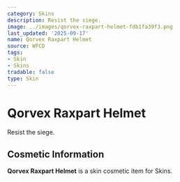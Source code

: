 ```yaml
---
category: Skins
description: Resist the siege.
image: ../images/qorvex-raxpart-helmet-fdb1fa39f3.png
last_updated: '2025-09-17'
name: Qorvex Raxpart Helmet
source: WFCD
tags:
- Skin
- Skins
tradable: false
type: Skin
---
```


# Qorvex Raxpart Helmet

Resist the siege.

## Cosmetic Information

**Qorvex Raxpart Helmet** is a skin cosmetic item for Skins.

